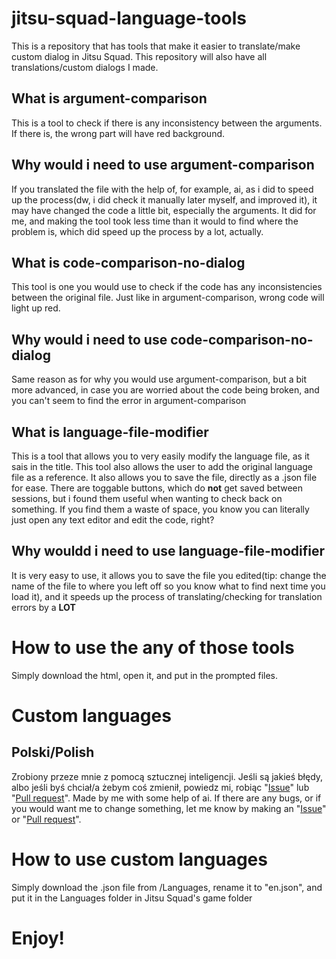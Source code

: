 # jitsu-squad-language-tools
This is a repository that has tools that make it easier to translate/make custom dialog in Jitsu Squad. This repository will also have all translations/custom dialogs I made.

## What is argument-comparison
This is a tool to check if there is any inconsistency between the arguments. If there is, the wrong part will have red background.
## Why would i need to use argument-comparison
If you translated the file with the help of, for example, ai, as i did to speed up the process(dw, i did check it manually later myself, and improved it), it may have changed the code a little bit, especially the arguments. It did for me, and making the tool took less time than it would to find where the problem is, which did speed up the process by a lot, actually.

## What is code-comparison-no-dialog
This tool is one you would use to check if the code has any inconsistencies between the original file. Just like in argument-comparison, wrong code will light up red.
## Why would i need to use code-comparison-no-dialog
Same reason as for why you would use argument-comparison, but a bit more advanced, in case you are worried about the code being broken, and you can't seem to find the error in argument-comparison

## What is language-file-modifier
This is a tool that allows you to very easily modify the language file, as it sais in the title. This tool also allows the user to add the original language file as a reference. It also allows you to save the file, directly as a .json file for ease. There are toggable buttons, which do **not** get saved between sessions, but i found them useful when wanting to check back on something. If you find them a waste of space, you know you can literally just open any text editor and edit the code, right?
## Why wouldd i need to use language-file-modifier
It is very easy to use, it allows you to save the file you edited(tip: change the name of the file to where you left off so you know what to find next time you load it), and it speeds up the process of translating/checking for translation errors by a **LOT**

# How to use the any of those tools
Simply download the html, open it, and put in the prompted files.

# Custom languages

## Polski/Polish
Zrobiony przeze mnie z pomocą sztucznej inteligencji. Jeśli są jakieś błędy, albo jeśli byś chciał/a żebym coś zmienił, powiedz mi, robiąc "[Issue](https://github.com/toni20k5267/jitsu-squad-language-tools/issues/new)" lub "[Pull request](https://github.com/toni20k5267/jitsu-squad-language-tools/compare)". Made by me with some help of ai. If there are any bugs, or if you would want me to change something, let me know by making an "[Issue](https://github.com/toni20k5267/jitsu-squad-language-tools/issues/new)" or "[Pull request](https://github.com/toni20k5267/jitsu-squad-language-tools/compare)".


# How to use custom languages
Simply download the .json file from /Languages, rename it to "en.json", and put it in the Languages folder in Jitsu Squad's game folder


# Enjoy!
